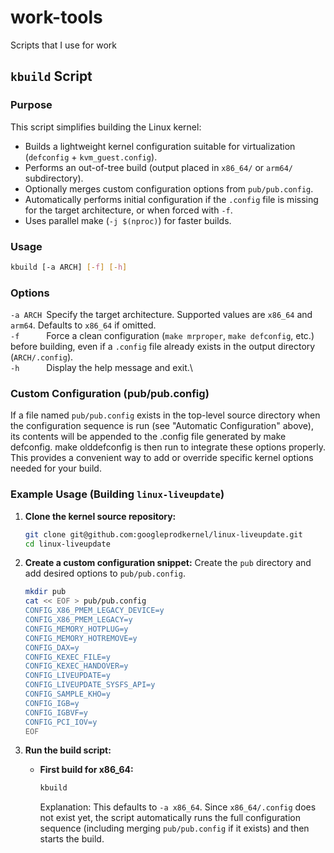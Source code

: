 # work-tools
Scripts that I use for work

## `kbuild` Script

### Purpose

This script simplifies building the Linux kernel:

* Builds a lightweight kernel configuration suitable for virtualization (`defconfig` + `kvm_guest.config`).
* Performs an out-of-tree build (output placed in `x86_64/` or `arm64/` subdirectory).
* Optionally merges custom configuration options from `pub/pub.config`.
* Automatically performs initial configuration if the `.config` file is missing for the target architecture, or when forced with `-f`.
* Uses parallel make (`-j $(nproc)`) for faster builds.

### Usage

```bash
kbuild [-a ARCH] [-f] [-h]
```

### Options
`-a ARCH `Specify the target architecture. Supported values are `x86_64` and `arm64`. Defaults to `x86_64` if omitted.\
`-f      `Force a clean configuration (`make mrproper`, `make defconfig`, etc.) before building, even if a `.config` file already exists in the output directory (`ARCH/.config`).\
`-h      `Display the help message and exit.\

### Custom Configuration (pub/pub.config)
If a file named `pub/pub.config` exists in the top-level source directory when the configuration sequence is run (see "Automatic Configuration" above), its contents will be appended to the .config file generated by make defconfig. make olddefconfig is then run to integrate these options properly. This provides a convenient way to add or override specific kernel options needed for your build.

### Example Usage (Building `linux-liveupdate`)

1.  **Clone the kernel source repository:**
    ```bash
    git clone git@github.com:googleprodkernel/linux-liveupdate.git
    cd linux-liveupdate
    ```

2.  **Create a custom configuration snippet:**
    Create the `pub` directory and add desired options to `pub/pub.config`.
    ```bash
    mkdir pub
    cat << EOF > pub/pub.config
    CONFIG_X86_PMEM_LEGACY_DEVICE=y
    CONFIG_X86_PMEM_LEGACY=y
    CONFIG_MEMORY_HOTPLUG=y
    CONFIG_MEMORY_HOTREMOVE=y
    CONFIG_DAX=y
    CONFIG_KEXEC_FILE=y
    CONFIG_KEXEC_HANDOVER=y
    CONFIG_LIVEUPDATE=y
    CONFIG_LIVEUPDATE_SYSFS_API=y
    CONFIG_SAMPLE_KHO=y
    CONFIG_IGB=y
    CONFIG_IGBVF=y
    CONFIG_PCI_IOV=y
    EOF
    ```

3.  **Run the build script:**

    * **First build for x86_64:**
        ```bash
        kbuild
        ```
        Explanation: This defaults to `-a x86_64`. Since `x86_64/.config` does not exist yet, the script automatically runs the full configuration sequence (including merging `pub/pub.config` if it exists) and then starts the build.
